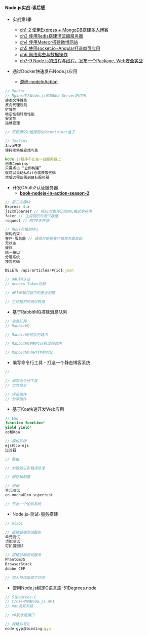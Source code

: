 #### Node.js实战-读后感

* 实战第1季

  * [ch1-2 使用Express + MongoDB搭建多人博客](https://github.com/nswbmw/N-blog)
  * [ch3 使用Redis搭建漂流瓶服务器 ](https://github.com/nswbmw/N-drifter) 
  * [ch4 使用Meteor搭建微博网站 ](https://github.com/nswbmw/N-weibo) 
  * [ch5 使用socket.io+Angular打造单页应用 ](https://github.com/island205/technode-tutorial) 
  * [ch6 网络爬虫与数据操作 ](https://github.com/leizongmin/book-crawler-mysql-cron) 
  * [ch7-9  Node.js的进程与线程，发布一个Package, Web安全实战](https://github.com/DoubleSpout/threadAndPackage)

  [ ](https://github.com/DoubleSpout/threadAndPackage)

* 通过Docker快速发布Node.js应用

  * [源码-nodeInAction](https://github.com/DoubleSpout/nodeInAction)

```js
// Docker
// Nginx作为Node.js前端Web Server的作用
静态文件性能
反向代理规则
扩展性
稳定性和转发性能
安全性
运维管理

// 不要用SSH连接到你的container盒子

// Jenkins
Java开发 
使持续集成变成可能

Node.js程序不止在一台服务器上
用来Jenkins
只需点击 “立即构建”
就可以自动从Git仓库获取代码
然后远程部署到目标服务器
```

* 开发OAuth2认证服务器
  * [**book-nodejs-in-action-season-2**](https://github.com/leizongmin/book-nodejs-in-action-season-2)

```js
// 第三方模块
Express 4.x
js2xmlparser // 将JS对象转化成XML格式字符串
faker // 生成随机的测试数据
request // HTTP客户端

// REST风格的API
架构约束：
客户-服务器 // 通信只能有客户端单方面发起
无状态
缓存
统一接口
分层系统
按需代码

DELETE /api/articles/#{id}.json

// OAUTH认证
// Access Token过期

// API传输过程中的安全问题

// 生成随机的测试数据
```

* 基于RabbitMQ搭建消息队列

```js
// 消息队列
// RabbitMQ

// RabbitMQ的队列路由

// RabbitMQ的RPC远程过程调用

// RabbitMQ与HTTP的对比
```

* 编写命令行工具 - 打造一个静态博客系统

```js
// 

// 编写命令行工具
// 实时预览

// 评论组件
// 分享组件
```

* 基于Koa快速开发Web应用

```js
// ES6
function function*
yield yield*
co和Koa

// 模板系统
ejs和co-ejs
过滤器

// 路由

// 参数验证和错误处理

// 缓存和配置

// 测试
单元测试
co-mocha和co-supertest

// 开发一个论坛系统
```

* Node.js-测试-服务搭建

```js
// pixbi

// 搭建后端测试服务
单元测试
功能测试
可扩展测试

// 搭建前端测试服务
PhantomJS
BrowserStack
Adobe CEP

// 加入持续集成工作流    
```

* 使用Node.js绑定C语言库-51Degrees.node

```js
// 51Degrees-C
// C/C++中的Node.js API
// nan及其升级

// v8胶水层接口

// 构建与发布
node-gyp与binding.gyp
```



